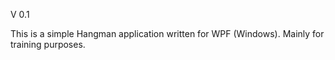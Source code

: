 V 0.1

This is a simple Hangman application written for WPF (Windows).
Mainly for training purposes.
